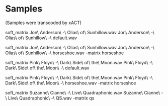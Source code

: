 # Samples

(Samples were transcoded by xACT)

soft_matrix Jon\ Anderson\ -\ Olias\ of\ Sunhillow.wav Jon\ Anderson\ -\ Olias\ of\ Sunhillow\ -\ default.wav

soft_matrix Jon\ Anderson\ -\ Olias\ of\ Sunhillow.wav Jon\ Anderson\ -\ Olias\ of\ Sunhillow\ -\ horseshoe.wav -matrix horseshoe

soft_matrix Pink\ Floyd\ -\ Dark\ Side\ of\ the\ Moon.wav Pink\ Floyd\ -\ Dark\ Side\ of\ the\ Moon\ -\ default.wav

soft_matrix Pink\ Floyd\ -\ Dark\ Side\ of\ the\ Moon.wav Pink\ Floyd\ -\ Dark\ Side\ of\ the\ Moon\ -\ horseshoe.wav -matrix horseshoe

soft_matrix Suzanne\ Cianne\ -\ Live\ Quadraphonic.wav Suzanne\ Cianne\ -\ Live\ Quadraphonic\ -\ QS.wav -matrix qs